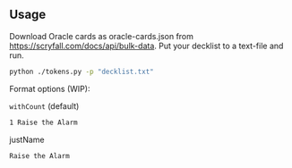 ## Usage

Download Oracle cards as oracle-cards.json from https://scryfall.com/docs/api/bulk-data. Put your decklist to a text-file and run.

```bash
python ./tokens.py -p "decklist.txt"
```

Format options (WIP):

`withCount` (default)

```bash
1 Raise the Alarm
```

justName

```bash
Raise the Alarm
```
